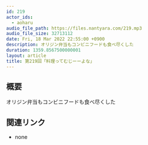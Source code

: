 ```yaml
---
id: 219
actor_ids:
  - aoharu
audio_file_path: https://files.nantyara.com/219.mp3
audio_file_size: 32713112
date: Fri, 18 Mar 2022 22:55:00 +0900
description: オリジン弁当もコンビニフードも食べ尽くした
duration: 1359.8567500000001
layout: article
title: 第219回「料理ってむじーーよな」
---
```

## 概要

オリジン弁当もコンビニフードも食べ尽くした

## 関連リンク

* none
